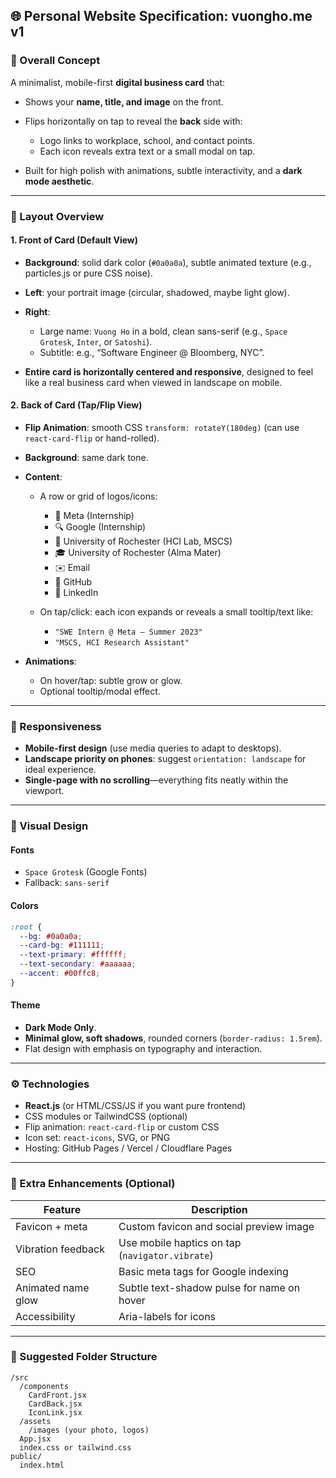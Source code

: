 ## 🌐 Personal Website Specification: vuongho.me v1

### 🧭 Overall Concept

A minimalist, mobile-first **digital business card** that:

* Shows your **name, title, and image** on the front.
* Flips horizontally on tap to reveal the **back** side with:

  * Logo links to workplace, school, and contact points.
  * Each icon reveals extra text or a small modal on tap.
* Built for high polish with animations, subtle interactivity, and a **dark mode aesthetic**.

---

### 📐 Layout Overview

#### 1. **Front of Card (Default View)**

* **Background**: solid dark color (`#0a0a0a`), subtle animated texture (e.g., particles.js or pure CSS noise).
* **Left**: your portrait image (circular, shadowed, maybe light glow).
* **Right**:

  * Large name: `Vuong Ho` in a bold, clean sans-serif (e.g., `Space Grotesk`, `Inter`, or `Satoshi`).
  * Subtitle: e.g., “Software Engineer @ Bloomberg, NYC”.
* **Entire card is horizontally centered and responsive**, designed to feel like a real business card when viewed in landscape on mobile.

#### 2. **Back of Card (Tap/Flip View)**

* **Flip Animation**: smooth CSS `transform: rotateY(180deg)` (can use `react-card-flip` or hand-rolled).
* **Background**: same dark tone.
* **Content**:

  * A row or grid of logos/icons:

    * 🧠 Meta (Internship)
    * 🔍 Google (Internship)
    * 🧪 University of Rochester (HCI Lab, MSCS)
    * 🎓 University of Rochester (Alma Mater)
    * ✉️ Email
    * 🐙 GitHub
    * 🔗 LinkedIn
  * On tap/click: each icon expands or reveals a small tooltip/text like:

    * `"SWE Intern @ Meta – Summer 2023"`
    * `"MSCS, HCI Research Assistant"`
* **Animations**:

  * On hover/tap: subtle grow or glow.
  * Optional tooltip/modal effect.

---

### 📱 Responsiveness

* **Mobile-first design** (use media queries to adapt to desktops).
* **Landscape priority on phones**: suggest `orientation: landscape` for ideal experience.
* **Single-page with no scrolling**—everything fits neatly within the viewport.

---

### 🎨 Visual Design

#### Fonts

* `Space Grotesk` (Google Fonts)
* Fallback: `sans-serif`

#### Colors

```css
:root {
  --bg: #0a0a0a;
  --card-bg: #111111;
  --text-primary: #ffffff;
  --text-secondary: #aaaaaa;
  --accent: #00ffc8;
}
```

#### Theme

* **Dark Mode Only**.
* **Minimal glow, soft shadows**, rounded corners (`border-radius: 1.5rem`).
* Flat design with emphasis on typography and interaction.

---

### ⚙️ Technologies

* **React.js** (or HTML/CSS/JS if you want pure frontend)
* CSS modules or TailwindCSS (optional)
* Flip animation: `react-card-flip` or custom CSS
* Icon set: `react-icons`, SVG, or PNG
* Hosting: GitHub Pages / Vercel / Cloudflare Pages

---

### 🧠 Extra Enhancements (Optional)

| Feature            | Description                                     |
| ------------------ | ----------------------------------------------- |
| Favicon + meta     | Custom favicon and social preview image         |
| Vibration feedback | Use mobile haptics on tap (`navigator.vibrate`) |
| SEO                | Basic meta tags for Google indexing             |
| Animated name glow | Subtle text-shadow pulse for name on hover      |
| Accessibility      | Aria-labels for icons                           |

---

### 🔧 Suggested Folder Structure

```
/src
  /components
    CardFront.jsx
    CardBack.jsx
    IconLink.jsx
  /assets
    /images (your photo, logos)
  App.jsx
  index.css or tailwind.css
public/
  index.html
```
